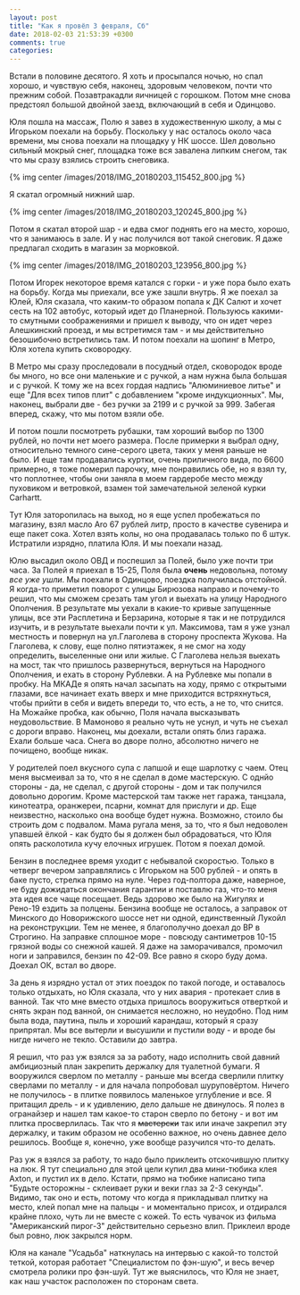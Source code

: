 ```yaml
---
layout: post
title: "Как я провёл 3 февраля, Сб"
date: 2018-02-03 21:53:39 +0300
comments: true
categories: 
---
```

Встали в половине десятого. Я хоть и просыпался ночью, но спал хорошо, и чувствую себя, наконец, здоровым человеком, почти что прежним собой. Позавтракадли яичницей с горошком. Потом мне снова предстоял большой двойной заезд, включающий в себя и Одинцово.

Юля пошла на массаж, Полю я завез в художественную школу, а мы с Игорьком поехали на борьбу. Поскольку у нас осталось около часа времени, мы снова поехали на площадку у НК шоссе. Шел довольно сильный мокрый снег, площадка тоже вся завалена липким снегом, так что мы сразу взялись строить снеговика. 

{% img center /images/2018/IMG_20180203_115452_800.jpg %}

Я скатал огромный нижний шар.

{% img center /images/2018/IMG_20180203_120245_800.jpg %}

Потом я скатал второй шар - и едва смог поднять его на место, хорошо, что я занимаюсь в зале. И у нас получился вот такой снеговик. Я даже предлагал сходить в магазин за морковкой.

{% img center /images/2018/IMG_20180203_123956_800.jpg %}

Потом Игорек некоторое время катался с горки - и уже пора было ехать на борьбу. Когда мы приехали, все уже зашли внутрь. Я же поехал за Юлей, Юля сказала, что каким-то образом попала к ДК Салют и хочет сесть на 102 автобус, который идет до Планерной. Пользуюсь какими-то смутными соображениями и пришел к выводу, что он идет через Алешкинский проезд, и мы встретимся там - и мы действительно безошибочно встретились там. И потом поехали на шопинг в Метро, Юля хотела купить сковородку.

В Метро мы сразу проследовали в посудный отдел, сковородок вроде бы много, но все они маленькие и с ручкой, а нам нужна была большая и с ручкой. К тому же на всех гордая надпись "Алюминиевое литье" и еще "Для всех типов плит" с добавлением "кроме индукционных". Мы, наконец, выбрали две - без ручки за 2199 и с ручкой за 999. Забегая вперед, скажу, что мы потом взяли обе.

И потом пошли посмотреть рубашки, там хороший выбор по 1300 рублей, но почти нет моего размера. После примерки я выбрал одну, относительно темного сине-серого цвета, таких у меня раньше не было. И еще там продавались куртки, очень приличного вида, по 6600 примерно, я тоже померил парочку, мне понравились обе, но я взял ту, что поплотнее, чтобы они заняла в моем гардеробе место между пуховиком и ветровкой, взамен той замечательной зеленой курки Carhartt.

Тут Юля заторопилась на выход, но я еще успел пробежаться по магазину, взял масло Aro 67 рублей литр, просто в качестве сувенира и еще пакет сока. Хотел взять колы, но она продавалась только по 6 штук. Истратили изрядно, платила Юля. И мы поехали назад.

Юлю высадил около ОВД и поспешил за Полей, было уже почти три часа. За Полей я приехал в 15-25, Поля была **очень** недовольна, потому *все уже ушли*. Мы поехали в Одинцово, поездка получилась отстойной. Я когда-то приметил поворот с улицы Бирюзова направо и почему-то решил, что мы сможем срезать там угол и выехать на улицу Народного Ополчения. В результате мы уехали в какие-то кривые запущенные улицы, все эти Расплетина и Берзарина, которые я так и не потрудился изучить, и в результате выехали почти к ул. Максимова, там я уже узнал местность и повернул на ул.Глаголева в сторону проспекта Жукова. На Глаголева, к слову, еще полно пятиэтажек, я не смог на ходу определить, выселенные они или жилые. С Глаголева нельзя выехать на мост, так что пришлось развернуться, вернуться на Народного Ополчения, и ехать в сторону Рублевки. А на Рублевке мы попали в пробку. На МКАДе я опять начал засыпать на ходу, прямо с открытыми глазами, все начинает ехать вверх и мне приходится встряхнуться, чтобы прийти в себя и видеть впереди то, что есть, а не то, что снится. На Можайке пробка, как обычно, Поля начала высказывать неудовольствие. В Мамоново я реально чуть не уснул, и чуть не съехал с дороги вправо. Наконец, мы доехали, встали опять близ гаража. Ехали больше часа. Снега во дворе полно, абсолютно ничего не почищено, вообще никак.

У родителей поел вкусного супа с лапшой и еще шарлотку с чаем. Отец меня высмеивал за то, что я не сделал в доме мастерскую. С однйо стороны - да, не сделал, с другой стороны - дом и так получился довольно дорогим. Кроме мастерской там также нет гаража, танцзала, кинотеатра, оранжереи, псарни, комнат для прислуги и др. Еще неизвестно, насколько она вообще будет нужна. Возможно, стоило бы строить дом с подвалом. Мама ругала меня, за то, что я был недоволен упавшей ёлкой - как будто бы я должен был обрадоваться, что Юля опять расколотила кучу елочных игрушек. Потом я поехал домой. 

Бензин в последнее время уходит с небывалой скоростью. Только в четверг вечером заправлялись с Игорьком на 500 рублей - и опять в баке пусто, стрелка прямо на нуле. Через год-полтора даже, наверное, не буду дожидаться окончания гарантии и поставлю газ, что-то меня эта идея все чаще посещает. Ведь здорово же было на Жигулях и Рено-19 ездить за полцены. Бензина вообще не осталось, а заправок от Минского до Новорижского шоссе нет ни одной, единственный Лукойл на реконструкции. Тем не менее, я благополучно доехал до ВР в Строгино. На заправке сплошное море - повсюду сантиметров 10-15 грязной воды со снежной кашей. Я даже на заморачивался, промочил ноги и заправился, бензин по 42-09. Все равно я скоро буду дома. Доехал ОК, встал во дворе.

За день я изрядно устал от этих поездок по такой погоде, и оставалось только отдыхать, но Юля сказала, что у них авария - протекает слив в ванной. Так что мне вместо отдыха пришлось вооружиться отверткой и снять экран под ванной, он снимается несложно, но неудобно. Под ним была вода, паутина, пыль и хороший карандаш, который я сразу припрятал. Мы все вытерли и высушили и пустили воду - и вроде бы нигде ничего не текло. Оставили до завтра.

Я решил, что раз уж взялся за за работу, надо исполнить свой давний амбициозный план закрепить держалку для туалетной бумаги. Я вооружился сверлом по металлу - раньше мы всегда сверлили плитку сверлами по металлу - и для начала попробовал шуруповёртом. Ничего не получилось - в плитке появилось маленькое углубление и все. Я притащил дрель - и к удивлению, дело дальше не двинулось. Я полез в огранайзер и нашел там какое-то старон сверло по бетону - и вот им плитка просверлилась. Так что я ~~мастерски~~ так или иначе закрепил эту держалку, и таким образом не особенно важное, но очень давнее дело решилось. Вообще я, конечно, уже вообще разучился что-то делать. 

Раз уж я взялся за работу, то надо было приклеить отскочившую плитку на люк. Я тут специально для этой цели купил два мини-тюбика клея Axton, и пустил их в дело. Кстати, прямо на тюбике написано типа "Будьте осторожны - склеивает руки и веки глаз за 2-3 секунды". Видимо, так оно и есть, потому что когда я прикладывал плитку на место, клей попал мне на пальцы - и моментально присох, и отдирался крайне плохо, чуть ли не вместе с кожей. То есть чувачок из фильма "Американский пирог-3" действительно серьезно влип. Приклеил вроде был ровно, люк закрылся норм.

Юля на канале "Усадьба"  наткнулась на интервью с какой-то толстой теткой, которая работает "Специалистом по фэн-шую", и весь вечер смотрела ролики про фэн-шуй. Тут же выяснилось, что Юля не знает, как наш участок расположен по сторонам света.